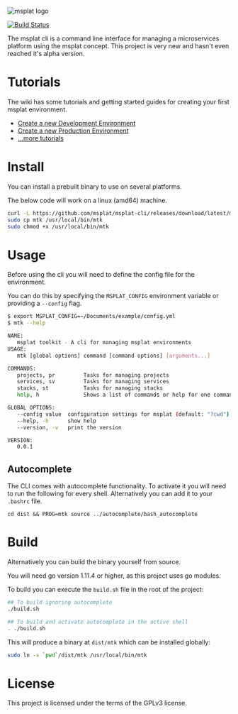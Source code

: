 ![msplat logo](https://raw.githubusercontent.com/msplat/branding/master/msplat-logo-nameonly-sm.png)

[![Build Status](https://travis-ci.org/msplat/msplat-cli.svg?branch=master)](https://travis-ci.org/msplat/msplat-cli)

The msplat cli is a command line interface for managing a microservices platform using the msplat concept. This project is very new and hasn't even reached it's alpha version.

# Tutorials
The wiki has some tutorials and getting started guides for creating your first msplat environment.

- [Create a new Development Environment](https://github.com/msplat/msplat-cli/wiki/Create-a-new-development-environment)
- [Create a new Production Environment](https://github.com/msplat/msplat-cli/wiki/Create-a-production-environment)
- [...more tutorials](https://github.com/msplat/msplat-cli/wiki)

# Install
You can install a prebuilt binary to use on several platforms.

The below code will work on a linux (amd64) machine.

```bash
curl -L https://github.com/msplat/msplat-cli/releases/download/latest/mtk-v0.0.1-linux-amd64 --output mtk
sudo cp mtk /usr/local/bin/mtk
sudo chmod +x /usr/local/bin/mtk
```

# Usage
Before using the cli you will need to define the config file for the environment.

You can do this by specifying the `MSPLAT_CONFIG` environment variable or providing a `--config` flag.

```bash
$ export MSPLAT_CONFIG=~/Documents/example/config.yml
$ mtk --help

NAME:
   msplat toolkit - A cli for managing msplat environments
USAGE:
   mtk [global options] command [command options] [arguments...]

COMMANDS:
   projects, pr         Tasks for managing projects
   services, sv         Tasks for managing services
   stacks, st           Tasks for managing stacks
   help, h              Shows a list of commands or help for one command

GLOBAL OPTIONS:
   --config value  configuration settings for msplat (default: "?cwd") [$MSPLAT_CONFIG]
   --help, -h      show help
   --version, -v   print the version

VERSION:
   0.0.1
```

## Autocomplete
The CLI comes with autocomplete functionality. To activate it you will need to run the following for every shell. Alternatively you can add it to your `.bashrc` file.

```
cd dist && PROG=mtk source ../autocomplete/bash_autocomplete
```

# Build
Alternatively you can build the binary yourself from source.

You will need go version 1.11.4 or higher, as this project uses go modules.

To build you can execute the `build.sh` file in the root of the project:
```bash
## To build ignoring autocomplete
./build.sh

## To build and activate autocomplete in the active shell
. ./build.sh
```

This will produce a binary at `dist/mtk` which can be installed globally:
```bash
sudo ln -s `pwd`/dist/mtk /usr/local/bin/mtk
```

# License
This project is licensed under the terms of the GPLv3 license.
